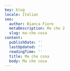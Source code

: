 ```yaml
---
key: blog
locale: Italian
seo:
  author: Bianca Fiore
  metaDescription: Ma che 2
  slug: ma-che-cosa
content:
  publishDate: ''
  lastUpdated: ''
  readingTime: ''
  title: Ma che cosa
  body: Ma che cosa
---
```

